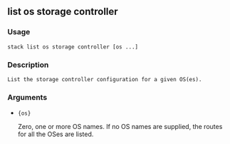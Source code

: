## list os storage controller

### Usage

`stack list os storage controller [os ...]`

### Description


	List the storage controller configuration for a given OS(es).

	

### Arguments

* `{os}`

   Zero, one or more OS names. If no OS names are supplied,
	the routes for all the OSes are listed.



